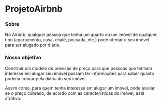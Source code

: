 # ProjetoAirbnb

### Sobre
 
No Airbnb, qualquer pessoa que tenha um quarto ou um imóvel de qualquer tipo (apartamento, casa, chalé, pousada, etc.) pode ofertar o seu imóvel para ser alugado por diária.

 
### Nosso objetivo
 
Construir um modelo de previsão de preço para que pessoas que tenham interesse em alugar seu imóvel possam ter informações para saber quanto poderia cobrar pela diária do seu imóvel.
 
Assim como, para quem tenha interesse em alugar um imóvel, pode avaliar se o preço cobrado, de acordo com as características do imóvel, está atrativo.
